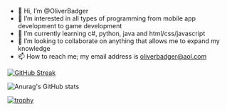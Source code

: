- 👋 Hi, I’m @OliverBadger
- 👀 I’m interested in all types of programming from mobile app development to game development
- 🌱 I’m currently learning c#, python, java and html/css/javascript
- 💞️ I’m looking to collaborate on anything that allows me to expand my knowledge
- 📫 How to reach me; my email address is oliverbadger@aol.com

[![GitHub Streak](https://github-readme-streak-stats.herokuapp.com?user=OliverBadger&theme=blood-dark&border_radius=7&card_width=1080&card_height=300&background=282C35)](https://git.io/streak-stats)


![Anurag's GitHub stats](https://github-readme-stats.vercel.app/api?username=OliverBadger&show_icons=true&theme=onedark&card_width=1080)


[![trophy](https://github-profile-trophy.vercel.app/?username=OliverBadger&theme=onedark&row=2&column=4&margin-w=200&margin-h=15)](https://github.com/ryo-ma/github-profile-trophy)

<!---
OliverBadger/OliverBadger is a ✨ special ✨ repository because its `README.md` (this file) appears on your GitHub profile.
You can click the Preview link to take a look at your changes.
--->
